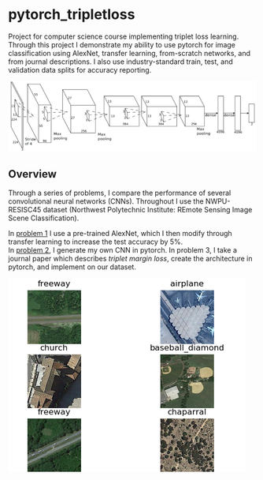 # pytorch_tripletloss
Project for computer science course implementing triplet loss learning. Through this project I demonstrate my ability to use pytorch for image classification using AlexNet, transfer learning, from-scratch networks, and from journal descriptions. I also use industry-standard train, test, and validation data splits for accuracy reporting.

![alt text](https://github.com/alailink/pytorch_tripletloss/blob/main/images/problem2_net.png)

## Overview
Through a series of problems, I compare the performance of several convolutional neural networks (CNNs). Throughout I use the NWPU-RESISC45 dataset (Northwest Polytechnic Institute: REmote Sensing Image Scene Classification).  

In [problem 1](https://github.com/alailink/pytorch_tripletloss/blob/main/problem1.md) I use a pre-trained AlexNet, which I then modify through transfer learning to increase the test accuracy by 5%.  
In [problem 2](https://github.com/alailink/pytorch_tripletloss/blob/main/probelm2.md), I generate my own CNN in pytorch. 
In problem 3, I take a journal paper which describes *triplet margin loss*, create the architecture in pytorch, and implement on our dataset.

![alt text](https://github.com/alailink/pytorch_tripletloss/blob/main/images/problem1.png)
